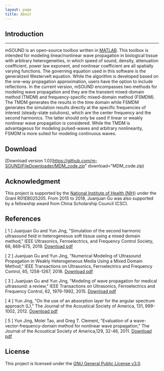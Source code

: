 ```yaml
---
layout: page
title: About
---
```

## Introduction ##
***   
mSOUND is an open-source toolbox written in [MATLAB](https://www.mathworks.com/products/matlab.html). This toolbox is intended for modeling linear/nonlinear wave propagation in biological tissue with arbitrary heterogeneities, in which speed of sound, density, attenuation coefficient, power law exponent, and nonlinear coefficient are all spatially varying functions. The governing equation used in this software is the generalized Westervelt equation. While the algorithm is developed based on the one-way propagation approximation, users have the option to include reflections. In the current version, mSOUND encompasses two methods for modeling wave propagation and they are the transient mixed-domain method (TMDM) and frequency-specific mixed-domain method (FSMDM). The TMDM generates the results in the time domain while FSMDM generates the simulation results directly at the specific frequencies of interest (steady-state solutions), which are the center frequency and the second harmonics. The latter should only be used if linear or weakly nonlinear wave propagation is considered. While the TMDM is advantageous for modeling pulsed-waves and arbitrary nonlinearity, FSMDM is more suited for modeling continuous waves. 
   

## Download
[Download version 1.0](https://github.com/m-SOUND/FileDownloader/MDM_code.zip" download="MDM_code.zip)               


## Acknowledgment
This project is supported by the [National Institute of Health (NIH)](https://www.nih.gov/) under the Grant R01EB025205. From 2015 to 2018, Juanjuan Gu was also supported by a fellowship award from China Scholarship Council (CSC).

## References
<p>[ 1 ] Juanjuan Gu and Yun Jing, "Simulation of the second harmonic ultrasound field in heterogeneous soft tissue using a mixed domain method," IEEE Ultrasonics, Ferroelectrics, and Frequency Control Society, 66, 669-675, 2019. <a href="https://github.com/m-SOUND/mSOUND/tree/master/download/FSMDM.pdf" download="FSMDM.pdf">Download pdf</a></p>  

<p>[ 2 ] Juanjuan Gu and Yun Jing, "Numerical Modeling of Ultrasound Propagation in Weakly Heterogeneous Media Using a Mixed Domain Method," IEEE Transactions on Ultrasonics, Ferroelectrics and Frequency Control, 65, 1258-1267, 2018. <a href="https://github.com/m-SOUND/mSOUND/tree/master/download/MDM.pdf" download="MDM.pdf">Download pdf</a></p>      
   
<p>[ 3 ] Juanjuan Gu and Yun Jing, "Modeling of wave propagation for medical ultrasound: a review," IEEE Transactions on Ultrasonics, Ferroelectrics and Frequency Control, 62, 1979-1992, 2015. <a href="https://github.com/m-SOUND/mSOUND/tree/master/download/review.pdf" download="review.pdf">Download pdf</a></p>        

<p>[ 4 ] Yun Jing, "On the use of an absorption layer for the angular spectrum approach (L)," The Journal of the Acoustical Society of America, 131, 999-1002, 2012. <a href="https://github.com/m-SOUND/mSOUND/tree/master/download/Absorption_layer.pdf" download="Absorption_layer.pdf">Download pdf</a></p> 

<p>[ 5 ] Yun Jing, Molei Tao, and Greg T. Clement, "Evaluation of a wave-vector-frequency-domain method for nonlinear wave propagation," The Journal of the Acoustical Society of America,129, 32-46, 2011. <a href="https://github.com/m-SOUND/mSOUND/tree/master/download/WVFD.pdf" download="WVFD.pdf">Download pdf</a></p>       

## License
This project is licensed under the [GNU General Public License v3.0](https://www.gnu.org/licenses/gpl-3.0.txt).  

